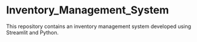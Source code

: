 # Inventory_Management_System
 This repository contains an inventory management system developed using Streamlit and Python.
